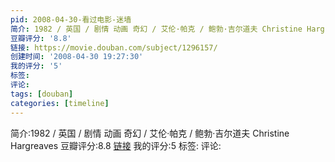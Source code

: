```yaml
---
pid: 2008-04-30-看过电影-迷墙
简介: 1982 / 英国 / 剧情 动画 奇幻 / 艾伦·帕克 / 鲍勃·吉尔道夫 Christine Hargreaves
豆瓣评分: '8.8'
链接: https://movie.douban.com/subject/1296157/
创建时间: '2008-04-30 19:27:30'
我的评分: '5'
标签:
评论:
tags: [douban]
categories: [timeline]
---
```

简介:1982 / 英国 / 剧情 动画 奇幻 / 艾伦·帕克 / 鲍勃·吉尔道夫 Christine Hargreaves
豆瓣评分:8.8
[链接](https://movie.douban.com/subject/1296157/)
我的评分:5
标签:
评论:
